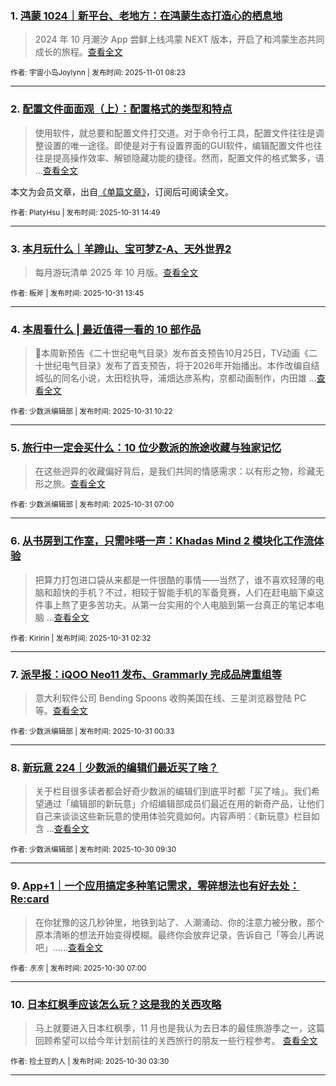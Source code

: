 ### 1. [鸿蒙 1024｜新平台、老地方：在鸿蒙生态打造心的栖息地](https://sspai.com/post/103179)

> 2024 年 10 月潮汐 App 尝鲜上线鸿蒙 NEXT 版本，开启了和鸿蒙生态共同成长的旅程。[查看全文](https://sspai.com/post/103179) 

<sub>作者: 宇宙小岛Joylynn | 发布时间: 2025-11-01 08:23</sub>

---


### 2. [配置文件面面观（上）：配置格式的类型和特点](https://sspai.com/prime/story/config-formats-1)

> 使用软件，就总要和配置文件打交道。对于命令行工具，配置文件往往是调整设置的唯一途径。即使是对于有设置界面的GUI软件，编辑配置文件也往往是提高操作效率、解锁隐藏功能的捷径。然而，配置文件的格式繁多，语 ...[查看全文](https://sspai.com/prime/story/config-formats-1)

本文为会员文章，出自[《单篇文章》](https://sspai.com/prime/precog/single)，订阅后可阅读全文。 

<sub>作者: PlatyHsu | 发布时间: 2025-10-31 14:49</sub>

---


### 3. [本月玩什么｜羊蹄山、宝可梦Z-A、天外世界2](https://sspai.com/post/103455)

> 每月游玩清单 2025 年 10 月版。[查看全文](https://sspai.com/post/103455) 

<sub>作者: 板斧 | 发布时间: 2025-10-31 13:45</sub>

---


### 4. [本周看什么 | 最近值得一看的 10 部作品](https://sspai.com/post/103452)

> 📅本周新预告《二十世纪电气目录》发布首支预告10月25日，TV动画《二十世纪电气目录》发布了首支预告，将于2026年开始播出。本作改编自结城弘的同名小说，太田稔执导，浦畑达彦系构，京都动画制作，内田雄 ...[查看全文](https://sspai.com/post/103452) 

<sub>作者: 少数派编辑部 | 发布时间: 2025-10-31 10:22</sub>

---


### 5. [旅行中一定会买什么：10 位少数派的旅途收藏与独家记忆](https://sspai.com/post/103404)

> 在这些迥异的收藏偏好背后，是我们共同的情感需求：以有形之物，珍藏无形之旅。[查看全文](https://sspai.com/post/103404) 

<sub>作者: 少数派编辑部 | 发布时间: 2025-10-31 07:00</sub>

---


### 6. [从书房到工作室，只需咔嗒一声：Khadas Mind 2 模块化工作流体验](https://sspai.com/post/103412)

> 把算力打包进口袋从来都是一件很酷的事情——当然了，谁不喜欢轻薄的电脑和超快的手机？不过，相较于智能手机的军备竞赛，人们在赶电脑下桌这件事上熬了更多苦功夫。从第一台实用的个人电脑到第一台真正的笔记本电脑 ...[查看全文](https://sspai.com/post/103412) 

<sub>作者: Kiririn | 发布时间: 2025-10-31 02:32</sub>

---


### 7. [派早报：iQOO Neo11 发布、Grammarly 完成品牌重组等](https://sspai.com/post/103446)

> 意大利软件公司 Bending Spoons 收购美国在线、三星浏览器登陆 PC 等。[查看全文](https://sspai.com/post/103446) 

<sub>作者: 少数派编辑部 | 发布时间: 2025-10-31 00:33</sub>

---


### 8. [新玩意 224｜少数派的编辑们最近买了啥？](https://sspai.com/post/103439)

> 关于栏目很多读者都会好奇少数派的编辑们到底平时都「买了啥」。我们希望通过「编辑部的新玩意」介绍编辑部成员们最近在用的新奇产品，让他们自己来谈谈这些新玩意的使用体验究竟如何。内容声明：《新玩意》栏目如含 ...[查看全文](https://sspai.com/post/103439) 

<sub>作者: 少数派编辑部 | 发布时间: 2025-10-30 09:30</sub>

---


### 9. [App+1｜一个应用搞定多种笔记需求，零碎想法也有好去处：Re:card](https://sspai.com/post/103082)

> 在你犹豫的这几秒钟里，地铁到站了、人潮涌动、你的注意力被分散，那个原本清晰的想法开始变得模糊。最终你会放弃记录，告诉自己「等会儿再说吧」……[查看全文](https://sspai.com/post/103082) 

<sub>作者: _东东_ | 发布时间: 2025-10-30 07:00</sub>

---


### 10. [日本红枫季应该怎么玩？这是我的关西攻略](https://sspai.com/post/102412)

> 马上就要进入日本红枫季，11 月也是我认为去日本的最佳旅游季之一，这篇回顾希望可以给今年计划前往的关西旅行的朋友一些行程参考。 [查看全文](https://sspai.com/post/102412) 

<sub>作者: 捡土豆的人 | 发布时间: 2025-10-30 03:30</sub>

---

